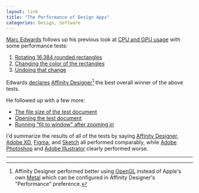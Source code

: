 ```yaml
---
layout: link
title: "The Performance of Design Apps"
categories: Design, Software
---
```


[Marc Edwards](https://twitter.com/marcedwards) follows up his previous look at [CPU and GPU usage](https://blog.robenkleene.com/2019/07/18/cpu-gpu-usage-of-design-apps/) with some performance tests:

1. [Rotating 16,384 rounded rectangles](https://twitter.com/marcedwards/status/1153632333234204672)
2. [Changing the color of the rectangles](https://twitter.com/marcedwards/status/1153632481817456640)
3. [Undoing that change](https://twitter.com/marcedwards/status/1153632610804850695)

Edwards [declares](https://twitter.com/marcedwards/status/1153632696687460359) [Affinity Designer](https://affinity.serif.com/en-us/designer/)[^affinitydesignerusingopengl] the best overall winner of the above tests.

He followed up with a few more:

- [The file size of the test document](https://twitter.com/marcedwards/status/1153641710489964544)
- [Opening the test document](https://twitter.com/marcedwards/status/1154261803594997760)
- [Running "fit to window" after zooming in](https://twitter.com/marcedwards/status/1154262176581865472)

I'd summarize the results of all of the tests by saying [Affinity Designer](https://affinity.serif.com/en-us/designer/), [Adobe XD](https://www.adobe.com/products/xd.html), [Figma](https://www.figma.com/), and [Sketch](https://www.sketch.com/) all performed comparably, while [Adobe Photoshop](https://www.adobe.com/products/photoshop.html) and [Adobe Illustrator](https://www.adobe.com/products/illustrator.html) clearly performed worse.

* * *

[^affinitydesignerusingopengl]: Affinity Designer performed better using [OpenGL](https://en.wikipedia.org/wiki/OpenGL) instead of Apple's own [Metal](https://developer.apple.com/metal/) which can be configured in Affinity Designer's "Performance" preference.

